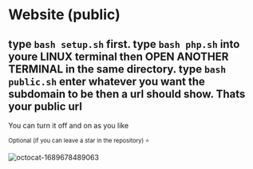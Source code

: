 # Website (public)

type `bash setup.sh` first.
type `bash php.sh` into youre **LINUX** terminal
then **OPEN ANOTHER TERMINAL** in the same directory.
type `bash public.sh`
enter whatever you want the subdomain to be
then a url should show.
Thats your public url
-----------------------------------------------------------------------------------------
You can turn it off and on as you like



<sub>Optional (if you can leave a star in the repository)  ⭐ 


![octocat-1689678489063](https://github.com/MMVonnSeek/WebSite/assets/89359847/852854e0-cdc5-46ee-aa3c-39843a0e3e3d)
